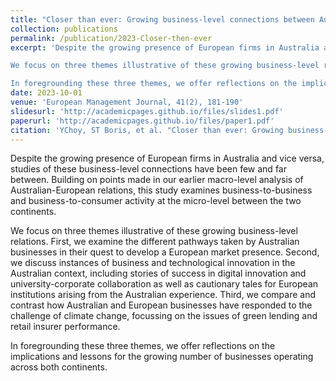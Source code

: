 ```yaml
---
title: "Closer than ever: Growing business-level connections between Australia and Europe"
collection: publications
permalink: /publication/2023-Closer-then-ever
excerpt: 'Despite the growing presence of European firms in Australia and vice versa, studies of these business-level connections have been few and far between. Building on points made in our earlier macro-level analysis of Australian-European relations, this study examines business-to-business and business-to-consumer activity at the micro-level between the two continents.

We focus on three themes illustrative of these growing business-level relations. First, we examine the different pathways taken by Australian businesses in their quest to develop a European market presence. Second, we discuss instances of business and technological innovation in the Australian context, including stories of success in digital innovation and university-corporate collaboration as well as cautionary tales for European institutions arising from the Australian experience. Third, we compare and contrast how Australian and European businesses have responded to the challenge of climate change, focussing on the issues of green lending and retail insurer performance.

In foregrounding these three themes, we offer reflections on the implications and lessons for the growing number of businesses operating across both continents.'
date: 2023-10-01
venue: 'European Management Journal, 41(2), 181-190'
slidesurl: 'http://academicpages.github.io/files/slides1.pdf'
paperurl: 'http://academicpages.github.io/files/paper1.pdf'
citation: 'YChoy, ST Boris, et al. "Closer than ever: Growing business-level connections between Australia and Europe." European Management Journal 41.2 (2023): 181-190.'
---
```


Despite the growing presence of European firms in Australia and vice versa, studies of these business-level connections have been few and far between. Building on points made in our earlier macro-level analysis of Australian-European relations, this study examines business-to-business and business-to-consumer activity at the micro-level between the two continents.

We focus on three themes illustrative of these growing business-level relations. First, we examine the different pathways taken by Australian businesses in their quest to develop a European market presence. Second, we discuss instances of business and technological innovation in the Australian context, including stories of success in digital innovation and university-corporate collaboration as well as cautionary tales for European institutions arising from the Australian experience. Third, we compare and contrast how Australian and European businesses have responded to the challenge of climate change, focussing on the issues of green lending and retail insurer performance.

In foregrounding these three themes, we offer reflections on the implications and lessons for the growing number of businesses operating across both continents.

